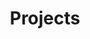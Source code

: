 ---
title: "Projects"
description: "Here you'll find some of my academic and work-related projects that I'm really proud of. 
I've grouped them by category:"
draft: false
---